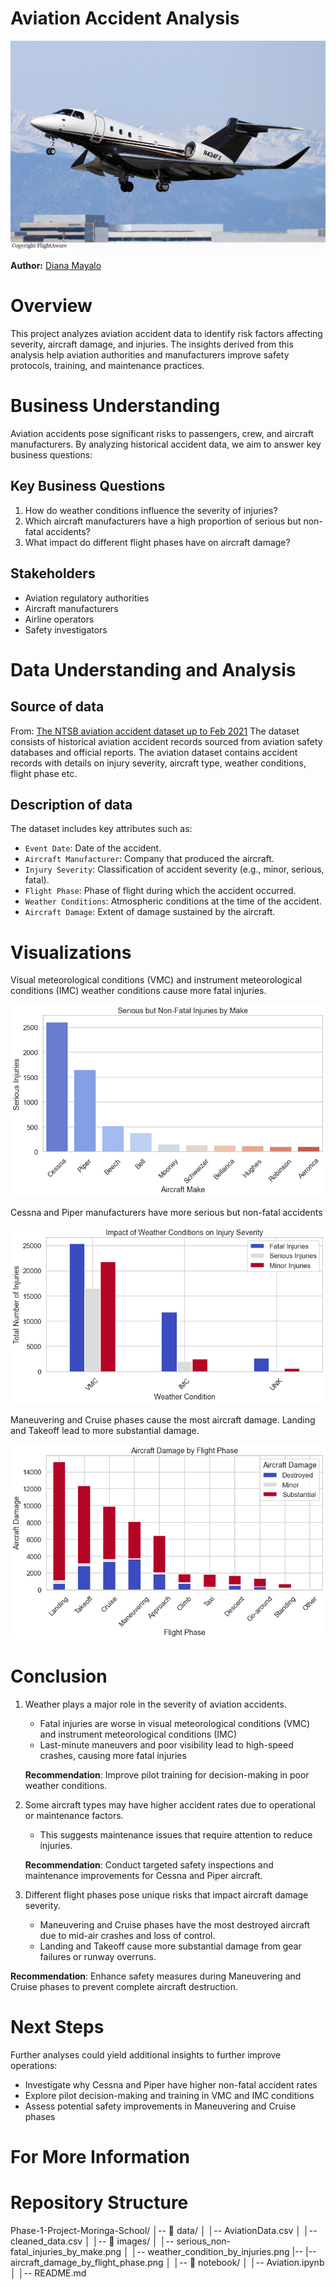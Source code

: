 # Aviation Accident Analysis

![Aviation](./Images/Aircraft.jpg)


**Author:** [Diana Mayalo](https://github.com/DianaMayalo)
# Overview
This project analyzes aviation accident data to identify risk factors affecting severity, aircraft damage, and injuries. The insights derived from this analysis help aviation authorities and manufacturers improve safety protocols, training, and maintenance practices.
# Business Understanding
Aviation accidents pose significant risks to passengers, crew, and aircraft manufacturers. By analyzing historical accident data, we aim to answer key business questions:
## Key Business Questions
1.	How do weather conditions influence the severity of injuries?
2.	Which aircraft manufacturers have a high proportion of serious but non-fatal accidents?
3.	What impact do different flight phases have on aircraft damage?
## Stakeholders
- Aviation regulatory authorities
- Aircraft manufacturers
- Airline operators
- Safety investigators
# Data Understanding and Analysis
## Source of data
From: [The NTSB aviation accident dataset up to Feb 2021](https://www.kaggle.com/datasets/khsamaha/aviation-accident-database-synopses)
The dataset consists of historical aviation accident records sourced from aviation safety databases and official reports. The aviation dataset contains accident records with details on injury severity, aircraft type, weather conditions, flight phase etc.
## Description of data
The dataset includes key attributes such as:
- `Event Date`: Date of the accident.
- `Aircraft Manufacturer`: Company that produced the aircraft.
- `Injury Severity`: Classification of accident severity (e.g., minor, serious, fatal).
- `Flight Phase`: Phase of flight during which the accident occurred.
- `Weather Conditions`: Atmospheric conditions at the time of the accident.
- `Aircraft Damage`: Extent of damage sustained by the aircraft.

# Visualizations
 
Visual meteorological conditions (VMC) and instrument meteorological conditions (IMC) weather conditions cause more fatal injuries.

![Impact of Weather Conditions on Injury Severity](./Images/serious_non-fatal_injuries_by_make.png)

Cessna and Piper manufacturers have more serious but non-fatal accidents

![Serious but Non-Fatal Injuries by Make](./Images/weather_condition_by_injuries.png)


Maneuvering and Cruise phases cause the most aircraft damage. Landing and Takeoff lead to more substantial damage. 

![Aircraft Damage by Flight Phase](./Images/aircraft_damage_by_flight_phase.png)

# Conclusion
1. Weather plays a major role in the severity of aviation accidents.
    - Fatal injuries are worse in visual meteorological conditions (VMC) and instrument meteorological conditions (IMC)
    - Last-minute maneuvers and poor visibility lead to high-speed crashes, causing more fatal injuries

    **Recommendation**: Improve pilot training for decision-making in poor weather conditions.

2. Some aircraft types may have higher accident rates due to operational or maintenance factors.
    - This suggests maintenance issues that require attention to reduce injuries.

    **Recommendation**: Conduct targeted safety inspections and maintenance improvements for Cessna and Piper aircraft.

3.  Different flight phases pose unique risks that impact aircraft damage severity.
    - Maneuvering and Cruise phases have the most destroyed aircraft due to mid-air crashes and loss of control.
    - Landing and Takeoff cause more substantial damage from gear failures or runway overruns.

 **Recommendation**: Enhance safety measures during Maneuvering and Cruise phases to prevent complete aircraft destruction.
# Next Steps
Further analyses could yield additional insights to further improve operations:
- Investigate why Cessna and Piper have higher non-fatal accident rates
- Explore pilot decision-making and training in VMC and IMC conditions
- Assess potential safety improvements in Maneuvering and Cruise phases
  
# For More Information




# Repository Structure
Phase-1-Project-Moringa-School/
│-- 📂 data/
│   │-- AviationData.csv
│   │-- cleaned_data.csv
│
│-- 📂 images/
│   │-- serious_non-fatal_injuries_by_make.png
│   │-- weather_condition_by_injuries.png
|-- |-- aircraft_damage_by_flight_phase.png
│
│-- 📂 notebook/
│   │-- Aviation.ipynb
│
│-- README.md

